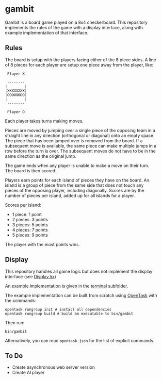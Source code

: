 # gambit

Gambit is a board game played on a 8x4 checkerboard. This repository implements the rules of the game
with a display interface, along with example implementation of that interface.

## Rules

The board is setup with the players facing either of the 8 piece sides.
A line of 8 pieces for each player are setup one piece away from the player, like:

```
 Player X

 --------
|        |
|XXXXXXXX|
|OOOOOOOO|
|        |
 --------

 Player O
```

Each player takes turns making moves.

Pieces are moved by jumping over a single piece of the opposing team in a straight line in any direction (orthogonal or diagonal) onto an empty space.
The piece that has been jumped over is removed from the board.
If a subsequent move is available, the same piece can make multiple jumps in a row before the turn is over.
The subsequent moves do not have to be in the same direction as the original jump.

The game ends when any player is unable to make a move on their turn.
The board is then scored.

Players earn points for each island of pieces they have on the board.
An island is a group of piece from the same side that does not touch any pieces of the opposing player, including diagonally.
Scores are by the number of pieces per island, added up for all islands for a player.

Scores per island:
- 1 piece:  1 point
- 2 pieces: 3 points
- 3 pieces: 5 points
- 4 pieces: 7 points
- 5 pieces: 9 points

The player with the most points wins.

## Display

This repository handles all game logic but does not implement the display interface (see [Display.hx](src/dmcblue/gambit/Display.hx))

An example implementation is given in the [terminal](src/dmcblue/gambit/terminal) subfolder.

The example implementation can be built from scratch using [OpenTask](https://github.com/interealm-games/opentask) with the commands:

```
opentask rungroup init # install all dependencies
opentask rungroup build # build an executable to bin/gambit
```

Then run:
```
bin/gambit
```

Alternatively, you can read `opentask.json` for the list of explicit commands.

## To Do

- Create asynchronous web server version
- Create AI player
